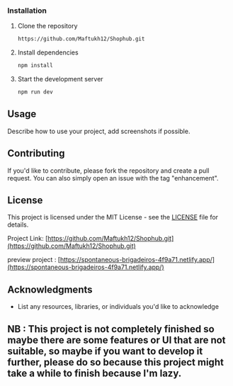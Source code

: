 
### Installation

1. Clone the repository
   ```bash
   https://github.com/Maftukh12/Shophub.git
   ```
2. Install dependencies
   ```bash
   npm install
   ```
3. Start the development server
   ```bash
   npm run dev
   ```

## Usage

Describe how to use your project, add screenshots if possible.

## Contributing

If you'd like to contribute, please fork the repository and create a pull request. You can also simply open an issue with the tag "enhancement".

## License

This project is licensed under the MIT License - see the [LICENSE](LICENSE) file for details.

Project Link: [https://github.com/Maftukh12/Shophub.git](https://github.com/Maftukh12/Shophub.git)

preview project : [https://spontaneous-brigadeiros-4f9a71.netlify.app/](https://spontaneous-brigadeiros-4f9a71.netlify.app/)

## Acknowledgments

- List any resources, libraries, or individuals you'd like to acknowledge

## NB : This project is not completely finished so maybe there are some features or UI that are not suitable, so maybe if you want to develop it further, please do so because this project might take a while to finish because I'm lazy.

